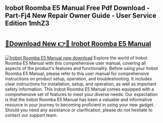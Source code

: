 ## Irobot Roomba E5 Manual Free Pdf Download - Part-Fj4 New Repair Owner Guide - User Service Edition 1mhZ3

# <h2><a href="http://bc26904.oget.top/?id=Irobot+Roomba+E5+Manual">🔗Download New 👉🔴 Irobot Roomba E5 Manual</a></h2>

[![Irobot Roomba E5 Manual new download](https://i.imgur.com/5g1atiW.png)](http://bc26904.oget.top/?id=Irobot+Roomba+E5+Manual)
Explore the world of Irobot Roomba E5 Manual with this comprehensive user manual, covering all aspects of the product's features and functionality. Before using your Irobot Roomba E5 Manual, please refer to this user manual for comprehensive instructions on product setup, operation, and troubleshooting. It includes clear instructions for installation, setup, and operation, as well as important safety information. This Irobot Roomba E5 Manual comes equipped with a comprehensive set of features to meet your diverse needs. Our expectation is that the Irobot Roomba E5 Manual has been a valuable and informative resource in your journey to becoming proficient in using your new gadget. Should you need any assistance or clarification, please do not hesitate to contact our support team.
